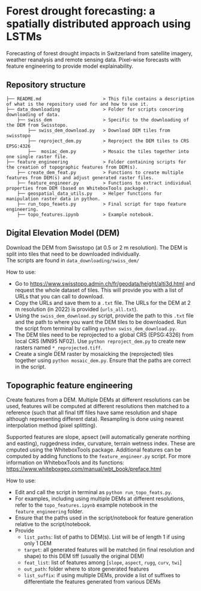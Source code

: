 # Forest drought forecasting: a spatially distributed approach using LSTMs
Forecasting of forest drought impacts in Switzerland from satellite imagery, weather reanalysis and remote sensing data. Pixel-wise forecasts with feature engineering to provide model explainability.

## Repository structure

```.
├── README.md                       > This file contains a description of what is the repository used for and how to use it.
├── data_downloading                > Folder for scripts concering downloading of data.
    ├── swiss_dem                   > Specific to the downloading of the DEM from Swisstopo.
        ├── swiss_dem_download.py   > Download DEM tiles from swisstopo
        ├── reproject_dem.py        > Reproject the DEM tiles to CRS EPSG:4326
        ├──  mosiac_dem.py          > Mosaic the tiles together into one single raster file.
├── feature_engineering             > Folder containing scripts for the creation of topographic features from DEM(s).
    ├── create_dem_feat.py          > Functions to create multiple features from DEM(s) and adjust generated raster files.
    ├── feature_engineer.py         > Functions to extract individual properties from DEM (based on WhiteboxTools package).
    ├── geospatial_data_utils.py    > Helper functions for manipulation raster data in python.
    ├── run_topo_feaets.py          > Final script for topo feature engineering.
    ├── topo_features.ipynb         > Example notebook. 

```
    
    
## Digital Elevation Model (DEM)

Download the DEM from Swisstopo (at 0.5 or 2 m resolution). The DEM is split into tiles that need to be downloaded individually.\
The scripts are found in `data_downloading/swiss_dem/`

How to use:
- Go to https://www.swisstopo.admin.ch/fr/geodata/height/alti3d.html and request the whole dataset of tiles. This will provide you with a list of URLs that you can call to download.
- Copy the URLs and save them to a `.txt` file. The URLs for the DEM at 2 m resolution (in 2022) is provided (`urls_all.txt`).
- Using the `swiss_dem_download.py` script, provide the path to this `.txt` file and the path to where you want the DEM tiles to be downloaded. Run the script from terminal by calling `python swiss_dem_download.py`.
- The DEM tiles need to be reprojected to a global CRS (EPSG:4326) from local CRS (MN95 NF02). Use `python reproject_dem.py` to create new rasters named `*_reprojected.tiff`.
- Create a single DEM raster by mosaicking the (reprojected) tiles together using `python mosaic_dem.py`. Ensure that the paths are correct in the script.


## Topographic feature engineering

Create features from a DEM. Multiple DEMs at different resolutions can be used, features will be computed at different resolutions then matched to a reference (such that all final tiff files have same resolution and shape although representing different data). Resampling is done using nearest interpolation method (pixel splitting).

Supported features are slope, apsect (will automatically generate northing and easting), ruggedness index, curvature, terrain wetness index. These are cmputed using the WhiteboxTools package. Additional features can be computed by adding functions to the `feature_engineer.py` script. For more information on WhiteboxTools and its functions: https://www.whiteboxgeo.com/manual/wbt_book/preface.html

How to use:
- Edit and call the script in terminal as `python run_topo_feats.py`.
- For examples, including using multiple DEMs at different resolutions, refer to the `topo_features.ipynb` example notebook in the `feature_engineering` folder.
- Ensure that the paths used in the script/notebook for feature generation relative to the script/notebook.
- Provide
  - `list_paths`: list of paths to DEM(s). List will be of length 1 if using only 1 DEM
  - `target`: all generated features will be matched (in final resolution and shape) to this DEM tiff (usually the original DEM)
  - `feat_list`: list of features among [`slope`, `aspect`, `rugg`, `curv`, `twi`]
  - `out_path`: folder where to store generated features
  - `list_suffix`: if using multiple DEMs, provide a list of suffixes to differentiate the features generated from various DEMs
